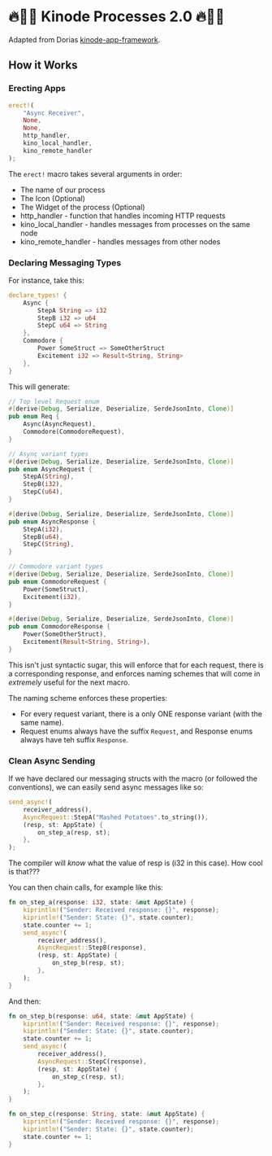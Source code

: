 # 🔥🚀🤘 Kinode Processes 2.0 🔥🚀🤘

Adapted from Dorias [kinode-app-framework](https://github.com/kinode-dao/app-framework/tree/main).

## How it Works

### Erecting Apps

```rust
erect!(
    "Async Receiver",
    None,
    None,
    http_handler,
    kino_local_handler,
    kino_remote_handler
);
```

The `erect!` macro takes several arguments in order:

- The name of our process
- The Icon (Optional)
- The Widget of the process (Optional)
- http_handler - function that handles incoming HTTP requests
- kino_local_handler - handles messages from processes on the same node
- kino_remote_handler - handles messages from other nodes

### Declaring Messaging Types

For instance, take this:

```rust
declare_types! {
    Async {
        StepA String => i32
        StepB i32 => u64
        StepC u64 => String
    },
    Commodore {
        Power SomeStruct => SomeOtherStruct
        Excitement i32 => Result<String, String>
    },
}
```

This will generate:

```rust
// Top level Request enum
#[derive(Debug, Serialize, Deserialize, SerdeJsonInto, Clone)]
pub enum Req {
    Async(AsyncRequest),
    Commodore(CommodoreRequest),
}

// Async variant types
#[derive(Debug, Serialize, Deserialize, SerdeJsonInto, Clone)]
pub enum AsyncRequest {
    StepA(String),
    StepB(i32),
    StepC(u64),
}

#[derive(Debug, Serialize, Deserialize, SerdeJsonInto, Clone)]
pub enum AsyncResponse {
    StepA(i32),
    StepB(u64),
    StepC(String),
}

// Commodore variant types
#[derive(Debug, Serialize, Deserialize, SerdeJsonInto, Clone)]
pub enum CommodoreRequest {
    Power(SomeStruct),
    Excitement(i32),
}

#[derive(Debug, Serialize, Deserialize, SerdeJsonInto, Clone)]
pub enum CommodoreResponse {
    Power(SomeOtherStruct),
    Excitement(Result<String, String>),
}
```

This isn't just syntactic sugar, this will enforce that for each request, there is a corresponding response, and enforces naming schemes that will come in _extremely_ useful for the next macro.

The naming scheme enforces these properties:

- For every request variant, there is a only ONE response variant (with the same name).
- Request enums always have the suffix `Request`, and Response enums always have teh suffix `Response`.

### Clean Async Sending

If we have declared our messaging structs with the macro (or followed the conventions), we can easily send async messages like so:

```rust
send_async!(
    receiver_address(),
    AsyncRequest::StepA("Mashed Potatoes".to_string()),
    (resp, st: AppState) {
        on_step_a(resp, st);
    },
);
```

The compiler will _know_ what the value of resp is (i32 in this case).
How cool is that???

You can then chain calls, for example like this:

```rust
fn on_step_a(response: i32, state: &mut AppState) {
    kiprintln!("Sender: Received response: {}", response);
    kiprintln!("Sender: State: {}", state.counter);
    state.counter += 1;
    send_async!(
        receiver_address(),
        AsyncRequest::StepB(response),
        (resp, st: AppState) {
            on_step_b(resp, st);
        },
    );
}
```

And then:

```rust
fn on_step_b(response: u64, state: &mut AppState) {
    kiprintln!("Sender: Received response: {}", response);
    kiprintln!("Sender: State: {}", state.counter);
    state.counter += 1;
    send_async!(
        receiver_address(),
        AsyncRequest::StepC(response),
        (resp, st: AppState) {
            on_step_c(resp, st);
        },
    );
}

fn on_step_c(response: String, state: &mut AppState) {
    kiprintln!("Sender: Received response: {}", response);
    kiprintln!("Sender: State: {}", state.counter);
    state.counter += 1;
}
```
